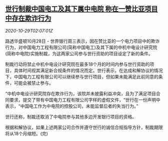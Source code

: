 <!--1603938197000-->
[世行制裁中国电工及其下属中电院 称在一赞比亚项目中存在欺诈行为](https://cn.reuters.com/article/wb-zambia-china-sanction-1029-idCNKBS27E089)
------

<div><i>2020-10-29T02:07:01Z</i></div><p>路透华盛顿10月28日 - 世界银行周三表示，因在赞比亚的一个电力项目中的欺诈行为，对中国电力工程有限公司(简称中国电工)及其下属的中机中电设计研究院(简称中电院)实施制裁，为这两家公司参与世行资助的项目设定了新的条件。</p><p>制裁行动将禁止中机中电设计研究院在最多18个月的时间内参与世行资助的项目，具体时间视其满足新合规条件的情况而定。世行表示，在达成和解协议的情况下，中国电力工程有限公司可以继续参与世行项目，但如果未能满足此前同意的条件，可能会被禁止参与。</p><p>“中机中电设计研究院存在欺诈行为，该院并未披露利益冲突，且为了满足项目合同要求，提交了带有中国电力工程有限公司字样的虚假文件，“世行在一份声明中表示，“中国电工作为中电院的控股公司，未能监督后者的失当行为。”</p><p>世行还称，制裁还取消了中电院参与其他多边开发银行项目的资格。</p><p>根据和解协议，如果上述两家公司合作并遵守世行的诚信合规指导方针，制裁期限将从18个月缩短。(完)</p>
